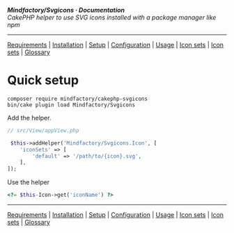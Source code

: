 **_Mindfactory/Svgicons · Documentation_**  
_CakePHP helper to use SVG icons installed with a package manager like npm_

---

[Requirements](req.md) | [Installation](install.md) | [Setup](setup.md) | [Configuration](config.md) | [Usage](use.md) | [Icon sets](icon-sets.md) | [Icon sets](icon-sets.md) | [Glossary](glos.md)

# Quick setup

```
composer require mindfactory/cakephp-svgicons
bin/cake plugin load Mindfactory/Svgicons
```

Add the helper.

```php
// src/View/appView.php

 $this->addHelper('Mindfactory/Svgicons.Icon', [
    'iconSets' => [
        'default' => '/path/to/{icon}.svg',
    ],
]);
```

Use the helper

```php
<?= $this-Icon->get('iconName') ?>
```

---

[Requirements](req.md) | [Installation](install.md) | [Setup](setup.md) | [Configuration](config.md) | [Usage](use.md) | [Icon sets](icon-sets.md) | [Icon sets](icon-sets.md) | [Glossary](glos.md)
